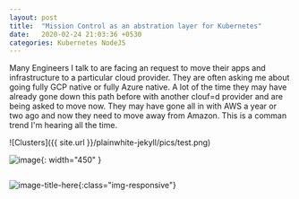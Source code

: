 ```yaml
---
layout: post
title:  "Mission Control as an abstration layer for Kubernetes"
date:   2020-02-24 21:03:36 +0530
categories: Kubernetes NodeJS
---
```

Many Engineers I talk to are facing an request to move their apps and infrastructure to a particular cloud provider. They are often asking me about going fully GCP native or fully Azure native. A lot of the time they may have already gone down this path before with another clouf=d provider and are being asked to move now. They may have gone all in with AWS a year or two ago and now they need to move away from Amazon. This is a comman trend I'm hearing all the time.





![Clusters]({{ site.url }}/plainwhite-jekyll/pics/test.png)

![image](/plainwhite-jekyll/pics/test.png){: width="450" }

<img src="/plainwhite-jekyll/pics/test.png" alt="">

![image-title-here](/plainwhite-jekyll/pics/test.png){:class="img-responsive"}



